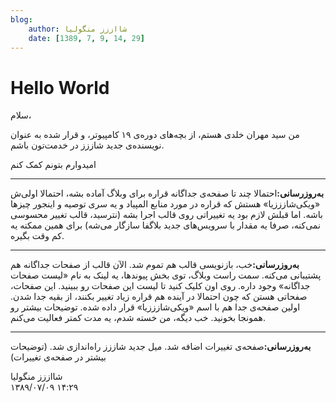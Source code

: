 ```yaml
---
blog:
    author: شااززز منگولیا
    date: [1389, 7, 9, 14, 29]
---
```

# Hello World

<div class="cnt">
سلام،<p>من سید مهران خلدی هستم، از بچه‌های دوره‌ی ۱۹ کامپیوتر، و قرار شده به عنوان نویسنده‌ی جدید شاززز در خدمت‌تون باشم.</p>
<p>امیدوارم بتونم کمک کنم</p>
<hr size="2" width="100%"/>
<p><strong>به‌روز‌رسانی:</strong>احتمالا چند تا صفحه‌ی جداگانه قراره برای وبلاگ آماده بشه، احتمالا اولی‌ش «ویکی‌شازززیا» هستش که قراره در مورد منابع المپیاد و یه سری توصیه و اینجور چیزها باشه. اما قبلش لازم بود یه تغییراتی روی قالب اجرا بشه (نترسید، قالب تغییر محسوسی نمی‌کنه، صرفا یه مقدار با سرویس‌های جدید بلاگفا سازگار می‌شه) برای همین ممکنه یه کم وقت بگیره.</p>
<hr size="2" width="100%"/>
<strong>به‌روز‌رسانی:</strong>خب، بازنویسی قالب هم تموم شد. الآن قالب از صفحات جداگانه هم پشتیبانی می‌کنه. سمت راست وبلاگ، توی بخش پیوندها، یه لینک به نام «لیست صفحات جداگانه» وجود داره. روی اون کلیک کنید تا لیست این صفحات رو ببینید. این صفحات، صفحاتی هستن که چون احتمالا در آینده هم قراره زیاد تغییر بکنند، از بقیه جدا شدن. اولین صفحه‌ی جدا هم با اسم «ویکی‌شازززیا» قرار داده شده. توضیحات بیشتر رو همونجا بخونید. خب دیگه، من خسته شدم، یه مدت کمتر فعالیت می‌کنم.<hr size="2" width="100%"/>
<p><strong>به‌روز‌رسانی:</strong>صفحه‌ی تغییرات اضافه شد. میل جدید شاززز راه‌اندازی شد. (توضیحات بیشتر در صفحه‌ی تغییرات)</p>
</div>

<div class="blog-info">
    <div class="blog-author">شااززز منگولیا</div>
    <div class="blog-date">۱۳۸۹/۰۷/۰۹ ۱۴:۲۹</div>
</div>

